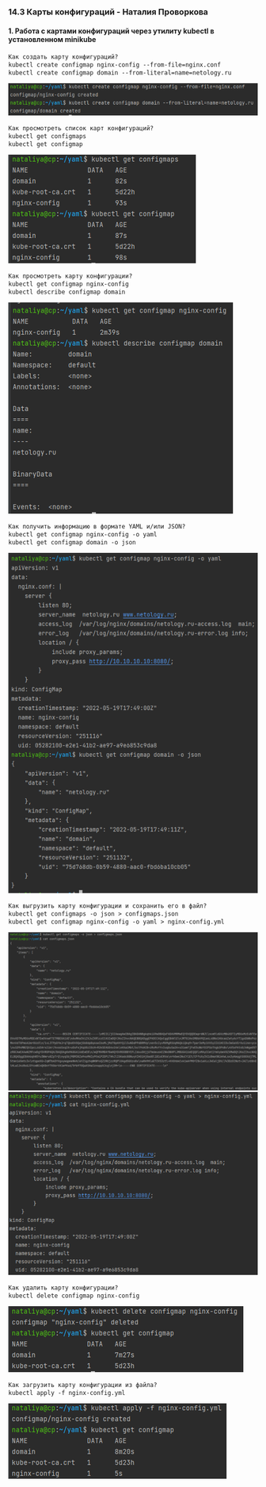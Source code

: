 ### 14.3 Карты конфигураций - Наталия Проворкова
#### 1. Работа с картами конфигураций через утилиту kubectl в установленном minikube
```
Как создать карту конфигураций?
kubectl create configmap nginx-config --from-file=nginx.conf
kubectl create configmap domain --from-literal=name=netology.ru
```
![create](imgs/create.png)
```
Как просмотреть список карт конфигураций?
kubectl get configmaps
kubectl get configmap
```
![get-all-cm](imgs/get-all-cm.png)
```
Как просмотреть карту конфигурации?
kubectl get configmap nginx-config
kubectl describe configmap domain
```
![get](imgs/get.png)
```
Как получить информацию в формате YAML и/или JSON?
kubectl get configmap nginx-config -o yaml
kubectl get configmap domain -o json
```
![yaml-json](imgs/yaml-json.png)
```
Как выгрузить карту конфигурации и сохранить его в файл?
kubectl get configmaps -o json > configmaps.json
kubectl get configmap nginx-config -o yaml > nginx-config.yml
```
![export-json](imgs/export-json.png)
![export-yaml](imgs/export-yaml.png)  
```
Как удалить карту конфигурации?
kubectl delete configmap nginx-config
```
![delete](imgs/delete.png) 
```
Как загрузить карту конфигурации из файла?
kubectl apply -f nginx-config.yml
```
![apply](imgs/apply.png) 